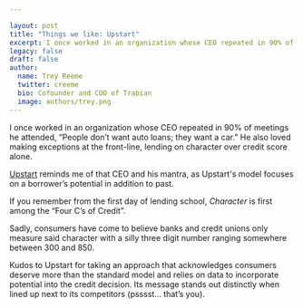 ```yaml
---

layout: post
title: "Things we like: Upstart"
excerpt: I once worked in an organization whose CEO repeated in 90% of meetings he attended, “People don’t want auto loans; they want a car.” He also loved making exceptions at the front-line, lending on character over credit score alone.
legacy: false
draft: false
author:
  name: Trey Reeme
  twitter: creeme
  bio: Cofounder and COO of Trabian
  image: authors/trey.png
---
```


I once worked in an organization whose CEO repeated in 90% of meetings he attended, “People don’t want auto loans; they want a car.” He also loved making exceptions at the front-line, lending on character over credit score alone.

[Upstart](https://www.upstart.com/) reminds me of that CEO and his mantra, as Upstart's model focuses on a borrower’s potential in addition to past.

If you remember from the first day of lending school, *Character* is first among the “Four C’s of Credit”.

Sadly, consumers have come to believe banks and credit unions only measure said character with a silly three digit number ranging somewhere between 300 and 850.

Kudos to Upstart for taking an approach that acknowledges consumers deserve more than the standard model and relies on data to incorporate potential into the credit decision. Its message stands out distinctly when lined up next to its competitors (psssst... that’s you).
